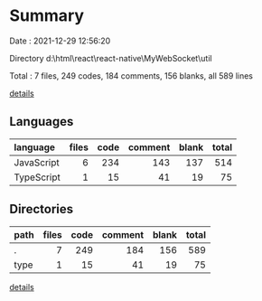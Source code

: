 # Summary

Date : 2021-12-29 12:56:20

Directory d:\html\react\react-native\MyWebSocket\util

Total : 7 files,  249 codes, 184 comments, 156 blanks, all 589 lines

[details](details.md)

## Languages
| language | files | code | comment | blank | total |
| :--- | ---: | ---: | ---: | ---: | ---: |
| JavaScript | 6 | 234 | 143 | 137 | 514 |
| TypeScript | 1 | 15 | 41 | 19 | 75 |

## Directories
| path | files | code | comment | blank | total |
| :--- | ---: | ---: | ---: | ---: | ---: |
| . | 7 | 249 | 184 | 156 | 589 |
| type | 1 | 15 | 41 | 19 | 75 |

[details](details.md)